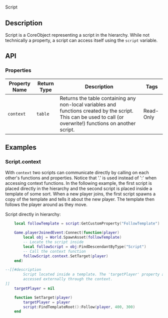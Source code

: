 # 

Script

## Description

Script is a CoreObject representing a script in the hierarchy. While not technically a property, a script can access itself using the `script` variable.

## API

### Properties 

| Property Name | Return Type | Description | Tags |
| -------- | ----------- | ----------- | ---- |
| `context` | `table` | Returns the table containing any non-local variables and functions created by the script. This can be used to call (or overwrite!) functions on another script. | Read-Only |

## Examples 

### Script.context

With `context` two scripts can communicate directly by calling on each other's functions and properties. Notice that '.' is used instead of ':' when accessing context functions. In the following example, the first script is placed directly in the hierarchy and the second script is placed inside a template of some sort. When a new player joins, the first script spawns a copy of the template and tells it about the new player. The template then follows the player around as they move.

Script directly in hierarchy:

```lua
    local followTemplate = script:GetCustomProperty("FollowTemplate")

    Game.playerJoinedEvent:Connect(function(player)
        local obj = World.SpawnAsset(followTemplate)
        -- Locate the script inside
        local followScript = obj:FindDescendantByType("Script")
        -- Call the context function
        followScript.context.SetTarget(player)
    end)

--[[#description
        Script located inside a template. The 'targetPlayer' property and the 'SetTarget()' function can be
        accessed externally through the context.
]]
    targetPlayer = nil

    function SetTarget(player)
        targetPlayer = player
        script:FindTemplateRoot():Follow(player, 400, 300)
    end
```
